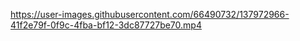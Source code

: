 

https://user-images.githubusercontent.com/66490732/137972966-41f2e79f-0f9c-4fba-bf12-3dc87727be70.mp4

